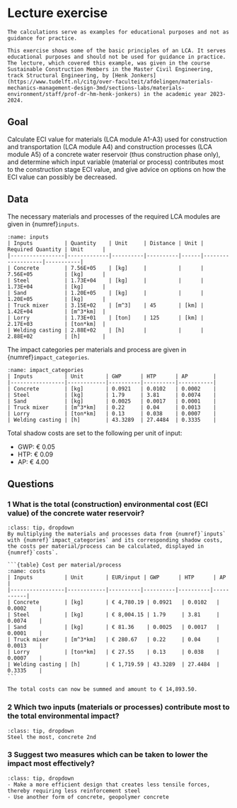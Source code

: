 # Lecture exercise

```{note}
The calculations serve as examples for educational purposes and not as guidance for practice.
```

```{Note}
This exercise shows some of the basic principles of an LCA. It serves educational purposes and should not be used for guidance in practice. The lecture, which covered this example, was given in the course Sustainable Construction Members in the Master Civil Engineering, track Structural Engineering, by [Henk Jonkers](https://www.tudelft.nl/citg/over-faculteit/afdelingen/materials-mechanics-management-design-3md/sections-labs/materials-environment/staff/prof-dr-hm-henk-jonkers) in the academic year 2023-2024.
```

## Goal
Calculate ECI value for materials (LCA module A1-A3) used for construction and transportation (LCA module A4) and construction processes (LCA module A5) of a concrete water reservoir (thus construction phase only), and determine which input variable (material or process) contributes most to the construction stage ECI value, and give advice on options on how the ECI value can possibly be decreased.

## Data
The necessary materials and processes of the required LCA modules are given in {numref}`inputs`.
```{table} Materials and processes amounts and distances
:name: inputs
| Inputs          | Quantity    | Unit     | Distance | Unit | Required Quantity | Unit      |
|-----------------|-------------|----------|----------|------|-------------------|-----------|
| Concrete        | 7.56E+05    | [kg]     |          |      | 7.56E+05          | [kg]      |
| Steel           | 1.73E+04    | [kg]     |          |      | 1.73E+04          | [kg]      |
| Sand            | 1.20E+05    | [kg]     |          |      | 1.20E+05          | [kg]      |
| Truck mixer     | 3.15E+02    | [m^3]    | 45       | [km] | 1.42E+04          | [m^3*km]  |
| Lorry           | 1.73E+01    | [ton]    | 125      | [km] | 2.17E+03          | [ton*km]  |
| Welding casting | 2.88E+02    | [h]      |          |      | 2.88E+02          | [h]       |
```

The impact categories per materials and process are given in {numref}`impact_categories`.
```{table} Impact categories per material/process
:name: impact_categories
| Inputs          | Unit       | GWP      | HTP      | AP        |
|-----------------|------------|----------|----------|-----------|
| Concrete        | [kg]       | 0.0921   | 0.0102   | 0.0002    |
| Steel           | [kg]       | 1.79     | 3.81     | 0.0074    |
| Sand            | [kg]       | 0.0025   | 0.0017   | 0.0001    |
| Truck mixer     | [m^3*km]   | 0.22     | 0.04     | 0.0013    |
| Lorry           | [ton*km]   | 0.13     | 0.038    | 0.0007    |
| Welding casting | [h]        | 43.3289  | 27.4484  | 0.3335    |
```

Total shadow costs are set to the following per unit of input:
- GWP: € 0.05
- HTP: € 0.09
- AP: € 4.00

## Questions

### 1 What is the total (construction) environmental cost (ECI value) of the concrete water reservoir?
````{admonition} Solution
:class: tip, dropdown
By multiplying the materials and processes data from {numref}`inputs` with {numref}`impact_categories` and its corresponding shadow costs, the costs per material/process can be calculated, displayed in {numref}`costs`.

```{table} Cost per material/process
:name: costs
| Inputs          | Unit       | EUR/input | GWP      | HTP      | AP        |
|-----------------|------------|----------|----------|----------|-----------|
| Concrete        | [kg]       | € 4,780.19 | 0.0921   | 0.0102   | 0.0002    |
| Steel           | [kg]       | € 8,004.15 | 1.79     | 3.81     | 0.0074    |
| Sand            | [kg]       | € 81.36    | 0.0025   | 0.0017   | 0.0001    |
| Truck mixer     | [m^3*km]   | € 280.67   | 0.22     | 0.04     | 0.0013    |
| Lorry           | [ton*km]   | € 27.55    | 0.13     | 0.038    | 0.0007    |
| Welding casting | [h]        | € 1,719.59 | 43.3289  | 27.4484  | 0.3335    |
```

The total costs can now be summed and amount to € 14,893.50. 

````

### 2 Which two inputs (materials or processes) contribute most to the total environmental impact?
```{admonition} Solution
:class: tip, dropdown
Steel the most, concrete 2nd
```

### 3 Suggest two measures which can be taken to lower the impact most effectively?
```{admonition} Solution
:class: tip, dropdown
- Make a more efficient design that creates less tensile forces, thereby requiring less reinforcement steel
- Use another form of concrete, geopolymer concrete
```



